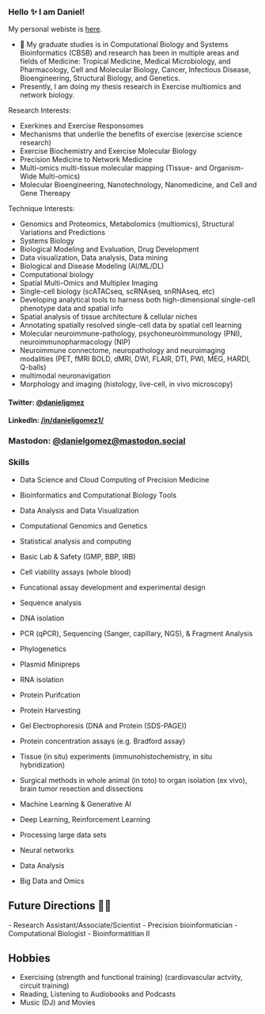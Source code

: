 ### Hello ✨ I am Daniel!

My personal webiste is <a href="https://www.danieljgomez.net">here</a>.

- 🔭 My graduate studies is in Computational Biology and Systems Bioinformatics (CBSB) and research has been in multiple areas and fields of Medicine: Tropical Medicine, Medical Microbiology, and Pharmacology, Cell and Molecular Biology, Cancer, Infectious Disease, Bioengineering, Structural Biology, and Genetics.
- Presently, I am doing my thesis research in Exercise multiomics and network biology. 

Research Interests:
- Exerkines and Exercise Responsomes
- Mechanisms that underlie the benefits of exercise (exercise science research)
- Exercise Biochemistry and Exercise Molecular Biology
- Precision Medicine to Network Medicine
- Multi-omics multi-tissue molecular mapping (Tissue- and Organism-Wide Multi-omics)
- Molecular Bioengineering, Nanotechnology, Nanomedicine, and Cell and Gene Thereapy

Technique Interests:
- Genomics and Proteomics, Metabolomics (multiomics), Structural Variations and Predictions
- Systems Biology
- Biological Modeling and Evaluation, Drug Development
- Data visualization, Data analysis, Data mining
- Biological and Disease Modeling (AI/ML/DL)
- Computational biology 
- Spatial Multi-Omics and Multiplex Imaging
- Single-cell biology (scATACseq, scRNAseq, snRNAseq, etc)
- Developing analytical tools to harness both high-dimensional single-cell phenotype data and spatial info
- Spatial analysis of tissue architecture & cellular niches
- Annotating spatially resolved single-cell data by spatial cell learning
- Molecular neuroimmune-pathology, psychoneuroimmunology (PNI), neuroimmunopharmacology (NIP)
- Neuroimmune connectome, neuropathology and neuroimaging modalities (PET, fMRI BOLD, dMRI, DWI, FLAIR, DTI, PWI, MEG, HARDI, Q-balls)
- multimodal neuronavigation 
- Morphology and imaging (histology, live-cell, in vivo microscopy)



#### Twitter: [@danieljgmez](https://twitter.com/danieljgmez) 
#### LinkedIn: [/in/danieljgomez1/](https://www.linkedin.com/in/danieljgomez1) 
### Mastodon: [@danielgomez@mastodon.social](https://mastodon.social/@danielgomez)

### Skills

- Data Science and Cloud Computing of Precision Medicine
- Bioinformatics and Computational Biology Tools
- Data Analysis and Data Visualization
- Computational Genomics and Genetics 
- Statistical analysis and computing
- Basic Lab & Safety (GMP, BBP, IRB)
- Cell viability assays (whole blood)

- Funcational assay development and experimental design
- Sequence analysis
- DNA isolation
- PCR (qPCR), Sequencing (Sanger, capillary, NGS), & Fragment Analysis
- Phylogenetics
- Plasmid Minipreps
- RNA isolation
- Protein Purifcation
- Protein Harvesting
- Gel Electrophoresis (DNA and Protein (SDS-PAGE))
- Protein concentration assays (e.g. Bradford assay)
- Tissue (in situ) experiments (immunohistochemistry, in situ hybridization)
- Surgical methods in whole animal (in toto) to organ isolation (ex vivo), brain tumor resection and dissections
- Machine Learning & Generative AI
- Deep Learning, Reinforcement Learning
- Processing large data sets
- Neural networks
- Data Analysis 
- Big Data and Omics

<h2>Future Directions &#x1F468;&#x200D;&#x1F4BB;</h2>
- Research Assistant/Associate/Scientist
- Precision bioinformatician 
- Computational Biologist
- Bioinformatitian II

## Hobbies
- Exercising (strength and functional training) (cardiovascular actviity, circuit training)
- Reading, Listening to Audiobooks and Podcasts
- Music (DJ) and Movies
	
</html>

